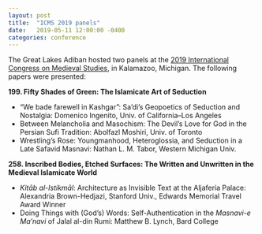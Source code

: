 ```yaml
---
layout: post
title:  "ICMS 2019 panels"
date:   2019-05-11 12:00:00 -0400
categories: conference
---
```


The Great Lakes Adiban hosted two panels at the [2019 International Congress on Medieval Studies](http://www.wmich.edu/medievalcongress/), in Kalamazoo, Michigan. The following papers were presented:

**199. Fifty Shades of Green: The Islamicate Art of Seduction**

- “We bade farewell in Kashgar”: Sa’di’s Geopoetics of Seduction and Nostalgia: Domenico Ingenito, Univ. of California–Los Angeles
- Between Melancholia and Masochism: The Devil’s Love for God in the Persian Sufi Tradition: Abolfazl Moshiri, Univ. of Toronto
- Wrestling’s Rose: Youngmanhood, Heteroglossia, and Seduction in a Late Safavid Masnavi: Nathan L. M. Tabor, Western Michigan Univ.

**258. Inscribed Bodies, Etched Surfaces: The Written and Unwritten in the Medieval Islamicate World**

- *Kitāb al-Istikmāl*: Architecture as Invisible Text at the Aljafería Palace: Alexandria Brown-Hedjazi, Stanford Univ., Edwards Memorial Travel Award Winner
- Doing Things with (God’s) Words: Self-Authentication in the *Masnavi-e Ma’navi* of Jalal al-din Rumi: Matthew B. Lynch, Bard College
